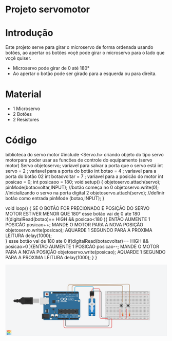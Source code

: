 # Projeto servomotor

# Introdução
Este projeto serve para girar o microservo de forma ordenada usando botões, ao apertar os botões 
voçê pode girar o microservo para o lado que voçê quiser.
- Microservo pode girar de 0  até 180°
- Ao apertar o botão pode ser girado para a esquerda ou para direita.

 # Material

 - 1 Microservo
 - 2 Botões
 - 2 Resistores

  # Código

biblioteca do servo motor
#include <Servo.h>
criando objeto do tipo servo motorpara poder usar as
funcões de controle do equipamento (servo motor)
Servo objetoservo;
variavel para salvar a porta que o servo está
int servo = 2 ;
variavel para a porta do botão
int botao = 4 ;
variavel para a porta do botão 02
int botaovoltar = 7 ;
variavel para a posicão do motor
int posicao = 0;
int posicaoo = 180;
void setup()
{
  objetoservo.attach(servo);
  pinMode(botaovoltar,INPUT);
  //botão começa no 0
  objetoservo.write(0);
  //inicializando o servo na porta digital 2
  objetoservo.attach(servo);
  //definir botão como entrada
  pinMode (botao,INPUT);
}

void loop()
{
  SE O BOTÃO FOR PRECIONADO E POSIÇÃO DO SERVO MOTOR ESTIVER
  MENOR QUE 180°
  esse botão vai de 0 ate 180
  if(digitalRead(botao)== HIGH && posicao<180 ){
  ENTÃO AUMENTE 1 POSICÃO
  posicao++;
  MANDE O MOTOR PARA A NOVA POSIÇÃO
    objetoservo.write(posicao);
    AQUARDE 1 SEGUNDO PARA A PROXIMA LEITURA
    delay(1000);   
  }
  esse botão vai de 180 ate 0
     if(digitalRead(botaovoltar)== HIGH && posicao>0 ){ENTÃO AUMENTE 1 POSICÃO
  posicao--;
  MANDE O MOTOR PARA A NOVA POSIÇÃO
    objetoservo.write(posicao);
   AQUARDE 1 SEGUNDO PARA A PROXIMA LEITURA
    delay(1000);
     }
  }

  ![Servomotorimagem](PROJETO_SERVO_MOTOR.png)
  
  

